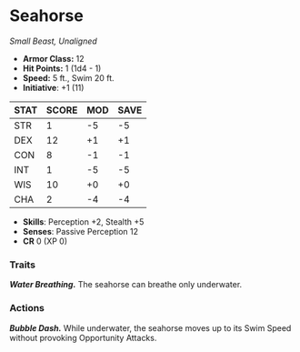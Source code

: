 # Seahorse

*Small Beast, Unaligned*

- **Armor Class:** 12
- **Hit Points:** 1 (1d4 - 1)
- **Speed:** 5 ft., Swim 20 ft.
- **Initiative**: +1 (11)

|STAT|SCORE|MOD|SAVE|
| --- | --- | --- | ---- |
| STR | 1 | -5 | -5 |
| DEX | 12 | +1 | +1 |
| CON | 8 | -1 | -1 |
| INT | 1 | -5 | -5 |
| WIS | 10 | +0 | +0 |
| CHA | 2 | -4 | -4 |

- **Skills**: Perception +2, Stealth +5
- **Senses**: Passive Perception 12
- **CR** 0 (XP 0)

### Traits

***Water Breathing.*** The seahorse can breathe only underwater.


### Actions

***Bubble Dash.*** While underwater, the seahorse moves up to its Swim Speed without provoking Opportunity Attacks.
